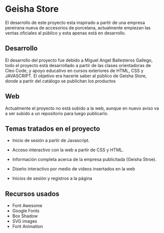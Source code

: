 # Geisha Store

El desarrollo de este proyecto esta inspirado a partír de una empresa pereirana nueva de accesorios de porcelana, actualmente empiezan las ventas oficiales al público y esta apenas está en desarrollo.

## Desarrollo
El desarrollo del proyecto fue debido a Miguel Angel Ballesteros Gallego, todo el proyecto está desarrollado a partír de las clases orientadoras de Cleo Code, y apoyo educativo en cursos exteriores de HTML, CSS y JAVASCRIPT. El objetivo era hacerle saber al público de Geisha Store, donde a partir del catálogo se publicitan los productos

## Web
Actualmente el proyecto no está subido a la web, aunque en nuevo aviso va a ser subido a un repositorio para luego publicarlo.

## Temas tratados en el proyecto

- Inicio de sesión a partír de Javascript.
 
- Acceso interactivo con la web a partír de CSS y HTML.

- Información completa acerca de la empresa publicitada (Geisha Stroe).

 - Diseño interactivo por medio de videos insertados en la web

- Inicios de sesión y registros a la página

## Recursos usados 

- Font Awesome
- Google Fonts
- Box Shadow 
- SVG images
- Font Animation